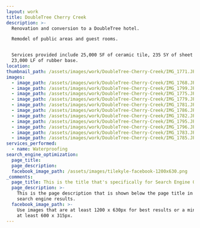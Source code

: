 ```yaml
---
layout: work
title: DoubleTree Cherry Creek
description: >-
  Renovation and conversion to a DoubleTree hotel.

  Remodel of public areas and guest rooms.


  Services provided include 25,000 SF of ceramic tile, 235 SY of sheet vinyl,
  23,000 LF of rubber base.
location:
thumbnail_path: /assets/images/work/DoubleTree-Cherry-Creek/IMG_1771.JPG
images:
  - image_path: /assets/images/work/DoubleTree-Cherry-Creek/IMG_1768.JPG
  - image_path: /assets/images/work/DoubleTree-Cherry-Creek/IMG_1799.JPG
  - image_path: /assets/images/work/DoubleTree-Cherry-Creek/IMG_1775.JPG
  - image_path: /assets/images/work/DoubleTree-Cherry-Creek/IMG_1779.JPG
  - image_path: /assets/images/work/DoubleTree-Cherry-Creek/IMG_1781.JPG
  - image_path: /assets/images/work/DoubleTree-Cherry-Creek/IMG_1786.JPG
  - image_path: /assets/images/work/DoubleTree-Cherry-Creek/IMG_1782.JPG
  - image_path: /assets/images/work/DoubleTree-Cherry-Creek/IMG_1795.JPG
  - image_path: /assets/images/work/DoubleTree-Cherry-Creek/IMG_1796.JPG
  - image_path: /assets/images/work/DoubleTree-Cherry-Creek/IMG_1783.JPG
  - image_path: /assets/images/work/DoubleTree-Cherry-Creek/IMG_1785.JPG
services_performed:
  - name: Waterproofing
search_engine_optimization:
  page_title:
  page_description:
  facebook_image_path: /assets/images/tilekyle-facebook-1200x630.png
_comments:
  page_title: This is the title that's specifically for Search Engine Optimization.
  page_description: >-
    This is the page description that is shown below the page title in the
    search engine results.
  facebook_image_path: >-
    Use images that are at least 1200 x 630px for best results or a minimum of
    at least 600 x 315px.
---
```


